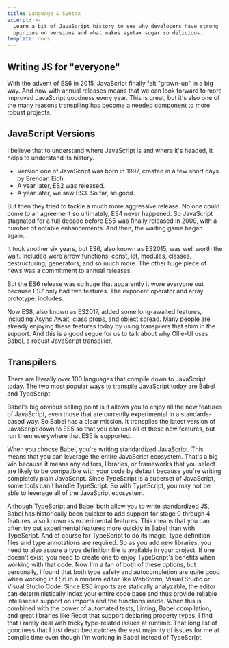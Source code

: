 ```yaml
---
title: Language & Syntax
excerpt: >-
  Learn a bit of JavaScript history to see why developers have strong
  opinions on versions and what makes syntax sugar so delicious.
template: docs
---
```


## Writing JS for "everyone"
With the advent of ES6 in 2015, JavaScript finally felt "grown-up" in a big way. And now with annual releases means that we can look forward to more improved JavaScript goodness every year. This is great, but it's also one of the many reasons transpiling has become a needed component to more robust projects.

## JavaScript Versions
I believe that to understand where JavaScript is and where it's headed, it helps to understand its history.

- Version one of JavaScript was born in 1997, created in a few short days by Brendan Eich.
- A year later, ES2 was released.
- A year later, we saw ES3. So far, so good.

But then they tried to tackle a much more aggressive release. No one could come to an agreement so ultimately, ES4 never happened. So JavaScript stagnated for a full decade before ES5 was finally released in 2009, with a number of notable enhancements. And then, the waiting game began again...

It took another six years, but ES6, also known as ES2015, was well worth the wait. Included were arrow functions, const, let, modules, classes, destructuring, generators, and so much more. The other huge piece of news was a commitment to annual releases.

But the ES6 release was so huge that apparently it wore everyone out because ES7 only had two features. The exponent operator and array. prototype. includes.

Now ES8, also known as ES2017, added some long-awaited features, including Async Await, class props, and object spread. Many people are already enjoying these features today by using transpilers that shim in the support. And this is a good segue for us to talk about why Ollie-UI uses Babel, a robust JavaScript transpilier.

## Transpilers
There are literally over 100 languages that compile down to JavaScript today. The two most popular ways to transpile JavaScript today are Babel and TypeScript.

Babel's big obvious selling point is it allows you to enjoy all the new features of JavaScript, even those that are currently experimental in a standards-based way. So Babel has a clear mission. It transpiles the latest version of JavaScript down to ES5 so that you can use all of these new features, but run them everywhere that ES5 is supported.

When you choose Babel, you're writing standardized JavaScript. This means that you can leverage the entire JavaScript ecosystem. That's a big win because it means any editors, libraries, or frameworks that you select are likely to be compatible with your code by default because you're writing completely plain JavaScript. Since TypeScript is a superset of JavaScript, some tools can't handle TypeScript. So with TypeScript, you may not be able to leverage all of the JavaScript ecosystem.

Although TypeScript and Babel both allow you to write standardized JS, Babel has historically been quicker to add support for stage 0 through 4 features, also known as experimental features. This means that you can often try out experimental features more quickly in Babel than with TypeScript. And of course for TypeScript to do its magic, type definition files and type annotations are required. So as you add new libraries, you need to also assure a type definition file is available in your project. If one doesn't exist, you need to create one to enjoy TypeScript's benefits when working with that code. Now I'm a fan of both of these options, but personally, I found that both type safety and autocompletion are quite good when working in ES6 in a modern editor like WebStorm, Visual Studio or Visual Studio Code. Since ES6 imports are statically analyzable, the editor can deterministically index your entire code base and thus provide reliable intellisense support on imports and the functions inside. When this is combined with the power of automated tests, Linting, Babel compilation, and great libraries like React that support declaring property types, I find that I rarely deal with tricky type-related issues at runtime. That long list of goodness that I just described catches the vast majority of issues for me at compile time even though I'm working in Babel instead of TypeScript.
